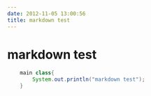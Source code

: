```yaml
---
date: 2012-11-05 13:00:56
title: markdown test
---
```



# markdown test
```java
    main class{
        System.out.println("markdown test");
    }
```
